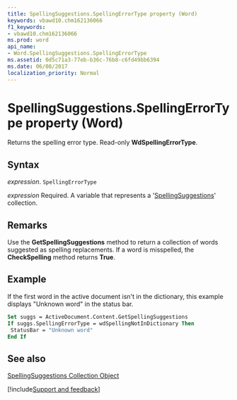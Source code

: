 ```yaml
---
title: SpellingSuggestions.SpellingErrorType property (Word)
keywords: vbawd10.chm162136066
f1_keywords:
- vbawd10.chm162136066
ms.prod: word
api_name:
- Word.SpellingSuggestions.SpellingErrorType
ms.assetid: 0d5c71a3-77eb-b36c-76b8-c6fd49bb6394
ms.date: 06/08/2017
localization_priority: Normal
---
```



# SpellingSuggestions.SpellingErrorType property (Word)

Returns the spelling error type. Read-only  **WdSpellingErrorType**.


## Syntax

_expression_. `SpellingErrorType`

_expression_ Required. A variable that represents a '[SpellingSuggestions](Word.spellingsuggestions.md)' collection.


## Remarks

Use the  **GetSpellingSuggestions** method to return a collection of words suggested as spelling replacements. If a word is misspelled, the **CheckSpelling** method returns **True**.


## Example

If the first word in the active document isn't in the dictionary, this example displays "Unknown word" in the status bar.


```vb
Set suggs = ActiveDocument.Content.GetSpellingSuggestions 
If suggs.SpellingErrorType = wdSpellingNotInDictionary Then 
 StatusBar = "Unknown word" 
End If
```


## See also


[SpellingSuggestions Collection Object](Word.spellingsuggestions.md)

[!include[Support and feedback](~/includes/feedback-boilerplate.md)]